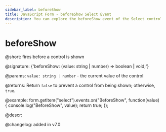 ```yaml
---
sidebar_label: beforeShow
title: JavaScript Form - beforeShow Select Event 
description: You can explore the beforeShow event of the Select control of Form in the documentation of the DHTMLX JavaScript UI library. Browse developer guides and API reference, try out code examples and live demos, and download a free 30-day evaluation version of DHTMLX Suite 7.
---
```


# beforeShow

@short: fires before a control is shown

@signature: {'beforeShow: (value: string | number) => boolean | void;'}

@params:
`value: string | number` - the current value of the control

@returns:
Return `false` to prevent a control from being shown; otherwise, `true`.

@example:
form.getItem("select").events.on("BeforeShow", function(value) {
    console.log("BeforeShow", value);
    return true;
});

@descr:

@changelog: added in v7.0
